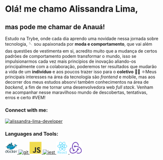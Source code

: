 <h1 align="left">Olá! me chamo Alissandra Lima,</h1>
<h2 align="left">mas pode me chamar de Anauá!</h2>

Estudo na Trybe, onde cada dia aprendo uma novidade nessa jornada sobre tecnologia, 🪡 sou apaixonada por **moda e comportamento**, que vai além das questões de vestimenta em si, acredito muito que a mudança de certos padrões de comportamento podem transformar o mundo, isso se impulsionarmos cada vez mais princípios de inovação aliando-os principalmente com a  colaboração, poderemos ter resultados que mudarão a vida de um **indivíduo** e aos poucos trazer isso para o **coletivo** 🤝🏾
⚛️Meus principais interesses na área da tecnologia são *frontend* e mobile, mas aos decorrer dos meus estudos absorvi também conhecimentos na área de *backend*, a fim de me tornar uma desenvolvedora web *full stack*.
Venham me acompanhar nesse maravilhoso mundo de descobertas, tentativas, erros e certo #VEM!

<h3 align="left">Connect with me:</h3>
<p align="left">
<a href="https://linkedin.com/in/alissandra-lima-developer" target="blank"><img align="center" src="https://raw.githubusercontent.com/rahuldkjain/github-profile-readme-generator/master/src/images/icons/Social/linked-in-alt.svg" alt="alissandra-lima-developer" height="30" width="40" /></a>
</p>

<h3 align="left">Languages and Tools:</h3>
<p align="left"> <a href="https://www.docker.com/" target="_blank" rel="noreferrer"> <img src="https://raw.githubusercontent.com/devicons/devicon/master/icons/docker/docker-original-wordmark.svg" alt="docker" width="40" height="40"/> </a> <a href="https://git-scm.com/" target="_blank" rel="noreferrer"> <img src="https://www.vectorlogo.zone/logos/git-scm/git-scm-icon.svg" alt="git" width="40" height="40"/> </a> <a href="https://developer.mozilla.org/en-US/docs/Web/JavaScript" target="_blank" rel="noreferrer"> <img src="https://raw.githubusercontent.com/devicons/devicon/master/icons/javascript/javascript-original.svg" alt="javascript" width="40" height="40"/> </a> <a href="https://jestjs.io" target="_blank" rel="noreferrer"> <img src="https://www.vectorlogo.zone/logos/jestjsio/jestjsio-icon.svg" alt="jest" width="40" height="40"/> </a> <a href="https://reactjs.org/" target="_blank" rel="noreferrer"> <img src="https://raw.githubusercontent.com/devicons/devicon/master/icons/react/react-original-wordmark.svg" alt="react" width="40" height="40"/> </a> <a href="https://redux.js.org" target="_blank" rel="noreferrer"> <img src="https://raw.githubusercontent.com/devicons/devicon/master/icons/redux/redux-original.svg" alt="redux" width="40" height="40"/> </a> </p>

